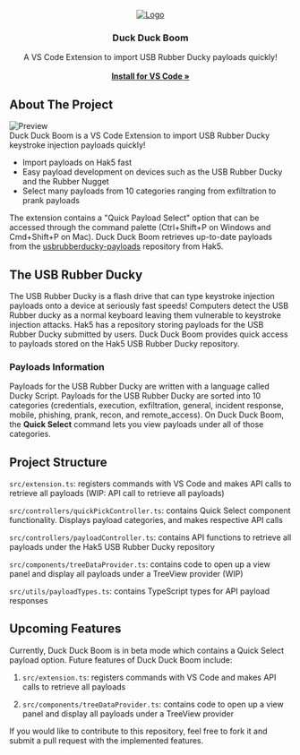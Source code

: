 <div id="top"></div>
<br />
<div align="center">
  <a href="https://github.com/angelina-tsuboi/duck-duck-boom">
    <img src="https://github.com/angelina-tsuboi/duck-duck-boom/blob/main/media/logo.png" alt="Logo">
  </a>

  <h3 align="center">Duck Duck Boom</h3>

  <p align="center">
    A VS Code Extension to import USB Rubber Ducky payloads quickly!
    <br />
    <br />
   <a href="https://marketplace.visualstudio.com/items?itemName=AngelinaTsuboi.duck-duck-boom"><strong>Install for VS Code »</strong></a>
  </p>
</div>

## About The Project
![Preview](https://github.com/angelina-tsuboi/duck-duck-boom/blob/main/media/preview.gif)
<br />
Duck Duck Boom is a VS Code Extension to import USB Rubber Ducky keystroke injection payloads quickly! 

* Import payloads on Hak5 fast
* Easy payload development on devices such as the USB Rubber Ducky and the Rubber Nugget
* Select many payloads from 10 categories ranging from exfiltration to prank payloads

The extension contains a "Quick Payload Select" option that can be accessed through the command palette (Ctrl+Shift+P on Windows and Cmd+Shift+P on Mac).
Duck Duck Boom retrieves up-to-date payloads from the [usbrubberducky-payloads](https://github.com/hak5/usbrubberducky-payloads) repository from Hak5.

## The USB Rubber Ducky
The USB Rubber Ducky is a flash drive that can type keystroke injection payloads onto a device at seriously fast speeds! Computers detect the USB Rubber ducky as a normal keyboard leaving them vulnerable to keystroke injection attacks. Hak5 has a repository storing payloads for the USB Rubber Ducky submitted by users. Duck Duck Boom provides quick access to payloads stored on the Hak5 USB Rubber Ducky repository. 

### Payloads Information
Payloads for the USB Rubber Ducky are written with a language called Ducky Script. Payloads for the USB Rubber Ducky are sorted into 10 categories (credentials, execution, exfiltration, general, incident response, mobile, phishing, prank, recon, and remote_access). On Duck Duck Boom, the **Quick Select** command lets you view payloads under all of those categories.

## Project Structure
`src/extension.ts`: registers commands with VS Code and makes API calls to retrieve all payloads (WIP: API call to retrieve all payloads)

`src/controllers/quickPickController.ts`: contains Quick Select component functionality. Displays payload categories, and makes respective API calls

`src/controllers/payloadController.ts`: contains API functions to retrieve all payloads under the Hak5 USB Rubber Ducky repository

`src/components/treeDataProvider.ts`: contains code to open up a view panel and display all payloads under a TreeView provider (WIP)

`src/utils/payloadTypes.ts`: contains TypeScript types for API payload responses

## Upcoming Features
Currently, Duck Duck Boom is in beta mode which contains a Quick Select payload option. Future features of Duck Duck Boom include:

1. `src/extension.ts`: registers commands with VS Code and makes API calls to retrieve all payloads 

2. `src/components/treeDataProvider.ts`: contains code to open up a view panel and display all payloads under a TreeView provider 

If you would like to contribute to this repository, feel free to fork it and submit a pull request with the implemented features.
